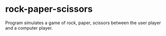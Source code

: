 # rock-paper-scissors
Program simulates a game of rock, paper, scissors between the user player and a computer player. 
